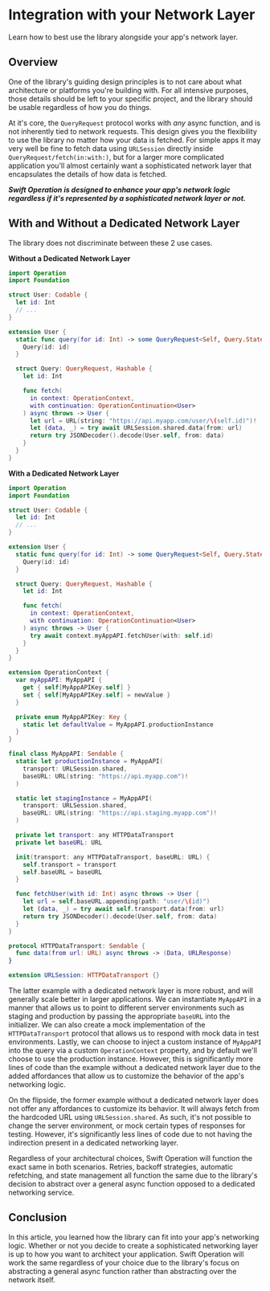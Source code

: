 # Integration with your Network Layer

Learn how to best use the library alongside your app's network layer.

## Overview

One of the library's guiding design principles is to not care about what architecture or platforms you're building with. For all intensive purposes, those details should be left to your specific project, and the library should be usable regardless of how you do things.

At it's core, the ``QueryRequest`` protocol works with _any_ async function, and is not inherently tied to network requests. This design gives you the flexibility to use the library no matter how your data is fetched. For simple apps it may very well be fine to fetch data using `URLSession` directly inside ``QueryRequest/fetch(in:with:)``, but for a larger more complicated application you'll almost certainly want a sophisticated network layer that encapsulates the details of how data is fetched.

***Swift Operation is designed to enhance your app's network logic regardless if it's represented by a sophisticated network layer or not.***

## With and Without a Dedicated Network Layer

The library does not discriminate between these 2 use cases.

**Without a Dedicated Network Layer**
```swift
import Operation
import Foundation

struct User: Codable {
  let id: Int
  // ...
}

extension User {
  static func query(for id: Int) -> some QueryRequest<Self, Query.State> {
    Query(id: id)
  }

  struct Query: QueryRequest, Hashable {
    let id: Int

    func fetch(
      in context: OperationContext,
      with continuation: OperationContinuation<User>
    ) async throws -> User {
      let url = URL(string: "https://api.myapp.com/user/\(self.id)")!
      let (data, _) = try await URLSession.shared.data(from: url)
      return try JSONDecoder().decode(User.self, from: data)
    }
  }
}
```

**With a Dedicated Network Layer**
```swift
import Operation
import Foundation

struct User: Codable {
  let id: Int
  // ...
}

extension User {
  static func query(for id: Int) -> some QueryRequest<Self, Query.State> {
    Query(id: id)
  }

  struct Query: QueryRequest, Hashable {
    let id: Int

    func fetch(
      in context: OperationContext,
      with continuation: OperationContinuation<User>
    ) async throws -> User {
      try await context.myAppAPI.fetchUser(with: self.id)
    }
  }
}

extension OperationContext {
  var myAppAPI: MyAppAPI {
    get { self[MyAppAPIKey.self] }
    set { self[MyAppAPIKey.self] = newValue }
  }

  private enum MyAppAPIKey: Key {
    static let defaultValue = MyAppAPI.productionInstance
  }
}

final class MyAppAPI: Sendable {
  static let productionInstance = MyAppAPI(
    transport: URLSession.shared,
    baseURL: URL(string: "https://api.myapp.com")!
  )

  static let stagingInstance = MyAppAPI(
    transport: URLSession.shared,
    baseURL: URL(string: "https://api.staging.myapp.com")!
  )

  private let transport: any HTTPDataTransport
  private let baseURL: URL

  init(transport: any HTTPDataTransport, baseURL: URL) {
    self.transport = transport
    self.baseURL = baseURL
  }

  func fetchUser(with id: Int) async throws -> User {
    let url = self.baseURL.appending(path: "user/\(id)")
    let (data, _) = try await self.transport.data(from: url)
    return try JSONDecoder().decode(User.self, from: data)
  }
}

protocol HTTPDataTransport: Sendable {
  func data(from url: URL) async throws -> (Data, URLResponse)
}

extension URLSession: HTTPDataTransport {}
```

The latter example with a dedicated network layer is more robust, and will generally scale better in larger applications. We can instantiate `MyAppAPI` in a manner that allows us to point to different server environments such as staging and production by passing the appropriate `baseURL` into the initializer. We can also create a mock implementation of the `HTTPDataTransport` protocol that allows us to respond with mock data in test environments. Lastly, we can choose to inject a custom instance of `MyAppAPI` into the query via a custom ``OperationContext`` property, and by default we'll choose to use the production instance. However, this is significantly more lines of code than the example without a dedicated network layer due to the added affordances that allow us to customize the behavior of the app's networking logic.

On the flipside, the former example without a dedicated network layer does not offer any affordances to customize its behavior. It will always fetch from the hardcoded URL using `URLSession.shared`. As such, it's not possible to change the server environment, or mock certain types of responses for testing. However, it's significantly less lines of code due to not having the indirection present in a dedicated networking layer.

Regardless of your architectural choices, Swift Operation will function the exact same in both scenarios. Retries, backoff strategies, automatic refetching, and state management all function the same due to the library's decision to abstract over a general async function opposed to a dedicated networking service.

## Conclusion

In this article, you learned how the library can fit into your app's networking logic. Whether or not you decide to create a sophisticated networking layer is up to how you want to architect your application. Swift Operation will work the same regardless of your choice due to the library's focus on abstracting a general async function rather than abstracting over the network itself.
